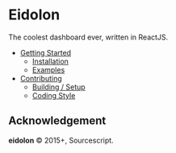 # Eidolon

The coolest dashboard ever, written in ReactJS.

- [Getting Started](docs/getting-started.md)
  - [Installation](docs/getting-started.md#installation)
  - [Examples](docs/getting-started.md#examples)
- [Contributing](docs/getting-started.md)
  - [Building / Setup](docs/getting-started.md#building-setup)
  - [Coding Style](docs/getting-started.md#coding-style)

## Acknowledgement

**eidolon** © 2015+, Sourcescript.
